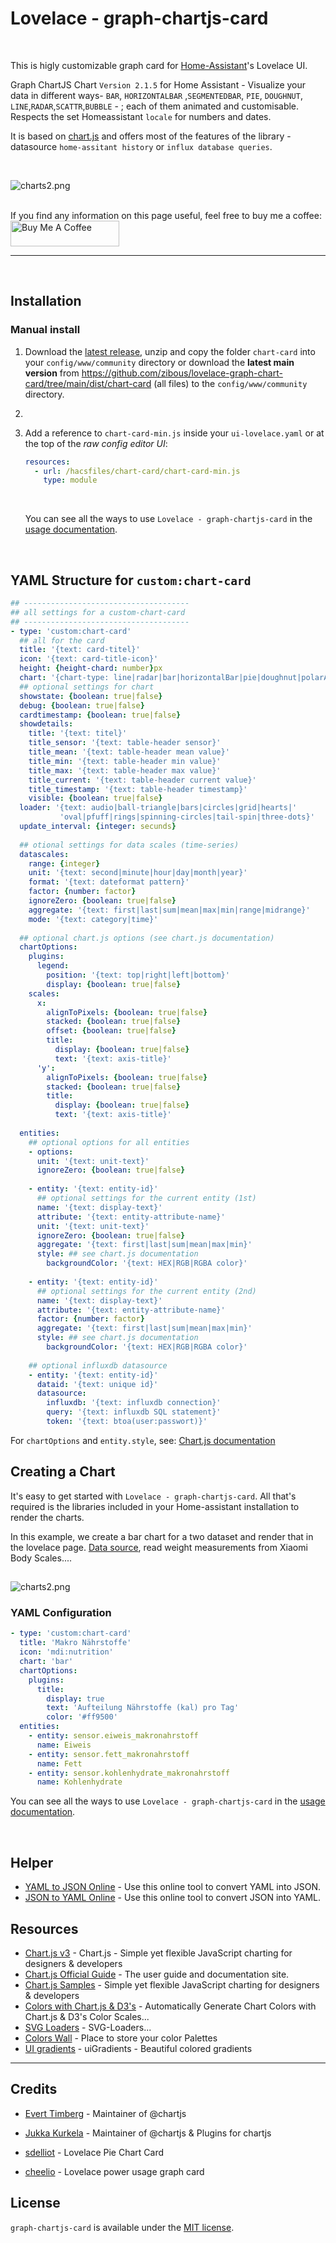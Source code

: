 # Lovelace - graph-chartjs-card

<br>

This is higly customizable graph card for [Home-Assistant](https://www.home-assistant.io/)'s Lovelace UI.

Graph ChartJS Chart `Version 2.1.5` for Home Assistant -  Visualize your data in different ways- `BAR`, `HORIZONTALBAR` ,`SEGMENTEDBAR`, `PIE`, `DOUGHNUT`, `LINE`,`RADAR`,`SCATTR`,`BUBBLE` - ; each of them animated and customisable. Respects the set Homeassistant `locale` for numbers and dates.

It is based on [chart.js](https://chartjs.org) and offers most of the features of the library - datasource `home-assitant history` or `influx database queries`.

<br>

![charts2.png](docs/img/charts/charts.png)


<br>
If you find any information on this page useful, feel free to buy me a coffee:
<a href="https://www.buymeacoff.ee/zibous" target="_blank"><img src="https://cdn.buymeacoffee.com/buttons/default-orange.png" alt="Buy Me A Coffee" height="41" width="174"></a>

<hr>
<br>

## Installation

### Manual install

1. Download the [latest release](https://github.com/zibous/lovelace-graph-chart-card/releases), unzip and copy the folder `chart-card` into your `config/www/community` directory or download the **latest main version** from https://github.com/zibous/lovelace-graph-chart-card/tree/main/dist/chart-card (all files) to the  `config/www/community` directory.
  
2. <br>

3. Add a reference to `chart-card-min.js` inside your `ui-lovelace.yaml` or at the top of the *raw config editor UI*:

    ```yaml
    resources:
      - url: /hacsfiles/chart-card/chart-card-min.js
        type: module
    ```
    <br>

    You can see all the ways to use `Lovelace - graph-chartjs-card` in the [usage documentation](docs/getting-started/index.md).

    

    <br>

## YAML Structure for `custom:chart-card`

```yaml
## -------------------------------------
## all settings for a custom-chart-card
## -------------------------------------
- type: 'custom:chart-card'
  ## all for the card
  title: '{text: card-titel}'
  icon: '{text: card-title-icon}'
  height: {height-chard: number}px
  chart: '{chart-type: line|radar|bar|horizontalBar|pie|doughnut|polarArea|bubble|scatter}'
  ## optional settings for chart
  showstate: {boolean: true|false}
  debug: {boolean: true|false}
  cardtimestamp: {boolean: true|false}
  showdetails:
    title: '{text: titel}'
    title_sensor: '{text: table-header sensor}'
    title_mean: '{text: table-header mean value}'
    title_min: '{text: table-header min value}'
    title_max: '{text: table-header max value}'
    title_current: '{text: table-header current value}'
    title_timestamp: '{text: table-header timestamp}'
    visible: {boolean: true|false}
  loader: '{text: audio|ball-triangle|bars|circles|grid|hearts|'
           'oval|pfuff|rings|spinning-circles|tail-spin|three-dots}'
  update_interval: {integer: secunds}     
  
  ## otional settings for data scales (time-series)
  datascales:
    range: {integer}
    unit: '{text: second|minute|hour|day|month|year}'
    format: '{text: dateformat pattern}'
    factor: {number: factor}
    ignoreZero: {boolean: true|false}
    aggregate: '{text: first|last|sum|mean|max|min|range|midrange}'
    mode: '{text: category|time}'
    
  ## optional chart.js options (see chart.js documentation) 
  chartOptions:
    plugins:
      legend:
        position: '{text: top|right|left|bottom}'
        display: {boolean: true|false}
    scales:
      x:
        alignToPixels: {boolean: true|false}
        stacked: {boolean: true|false}
        offset: {boolean: true|false}
        title:
          display: {boolean: true|false}
          text: '{text: axis-title}'
      'y':
        alignToPixels: {boolean: true|false}
        stacked: {boolean: true|false}
        title:
          display: {boolean: true|false}
          text: '{text: axis-title}'
          
  entities:
    ## optional options for all entities
    - options:
      unit: '{text: unit-text}'
      ignoreZero: {boolean: true|false} 
      
    - entity: '{text: entity-id}'
      ## optional settings for the current entity (1st)
      name: '{text: display-text}'
      attribute: '{text: entity-attribute-name}'
      unit: '{text: unit-text}'
      ignoreZero: {boolean: true|false}
      aggregate: '{text: first|last|sum|mean|max|min}'
      style: ## see chart.js documentation
        backgroundColor: '{text: HEX|RGB|RGBA color}'
        
    - entity: '{text: entity-id}'
      ## optional settings for the current entity (2nd)
      name: '{text: display-text}'
      attribute: '{text: entity-attribute-name}'
      factor: {number: factor}
      aggregate: '{text: first|last|sum|mean|max|min}'
      style: ## see chart.js documentation
        backgroundColor: '{text: HEX|RGB|RGBA color}'
        
    ## optional influxdb datasource    
    - entity: '{text: entity-id}'
      dataid: '{text: unique id}'
      datasource:        
        influxdb: '{text: influxdb connection}'
        query: '{text: influxdb SQL statement}'
        token: '{text: btoa(user:passwort)}'        

```



For `chartOptions` and `entity.style`,   see: [Chart.js documentation](https://www.chartjs.org/docs/latest/)



## Creating a Chart

It's easy to get started with `Lovelace - graph-chartjs-card`. All that's required is the libraries included in your Home-assistant installation to render the charts.

In this example, we create a bar chart for a two dataset and render that in the lovelace page. 
[Data source](https://github.com/zibous/ha-miscale2), read weight measurements from Xiaomi Body Scales....


## 

![charts2.png](docs/img/charts/simple_bar.png)

 

### YAML Configuration

```yaml
- type: 'custom:chart-card'
  title: 'Makro Nährstoffe'
  icon: 'mdi:nutrition'
  chart: 'bar'
  chartOptions:
    plugins:
      title:
        display: true
        text: 'Aufteilung Nährstoffe (kal) pro Tag'
        color: '#ff9500'
  entities:
    - entity: sensor.eiweis_makronahrstoff
      name: Eiweis
    - entity: sensor.fett_makronahrstoff
      name: Fett
    - entity: sensor.kohlenhydrate_makronahrstoff
      name: Kohlenhydrate
```

You can see all the ways to use `Lovelace - graph-chartjs-card` in the [usage documentation](docs/getting-started/index.md).

<br>

## Helper

- [YAML to JSON Online](https://www.convertjson.com/yaml-to-json.htm) - Use this online tool to convert YAML into JSON. 
- [JSON to YAML Online](https://www.convertjson.com/json-to-yaml.htm) - Use this online tool to convert JSON into YAML. 

## Resources

- [Chart.js v3](https://chartjs.org) - Chart.js - Simple yet flexible JavaScript charting for designers & developers
- [Chart.js Official Guide](https://chartjs.org/docs) - The user guide and documentation site.
- [Chart.js Samples](https://www.chartjs.org/samples/latest/) - Simple yet flexible JavaScript charting for designers & developers
- [Colors with Chart.js & D3's](https://codenebula.io/javascript/frontend/dataviz/2019/04/18/automatically-generate-chart-colors-with-chart-js-d3s-color-scales/) - Automatically Generate Chart Colors with Chart.js & D3's Color Scales...
- [SVG Loaders](http://samherbert.net/svg-loaders/) - SVG-Loaders...
- [Colors Wall](https://colorswall.com) - Place to store your color Palettes
- [UI gradients](https://uigradients.com/) - uiGradients - Beautiful colored gradients


<hr>

## Credits

- [Evert Timberg](https://github.com/etimberg) - Maintainer of @chartjs

- [Jukka Kurkela](https://github.com/kurkle) - Maintainer of @chartjs & Plugins for chartjs

- [sdelliot](https://github.com/sdelliot/pie-chart-card) - Lovelace Pie Chart Card

- [cheelio](https://github.com/cheelio/power-usage-card) - Lovelace power usage graph card

  


## License

`graph-chartjs-card` is available under the [MIT license](https://opensource.org/licenses/MIT).